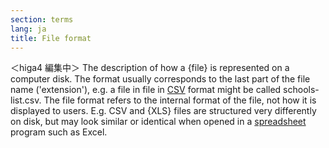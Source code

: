 ```yaml
---
section: terms
lang: ja
title: File format
---
```


＜higa4 編集中＞
The description of how a {file} is represented on a computer disk. The format usually corresponds to the last part of the file name ('extension'), e.g. a file in file in [CSV](/glossary/en/terms/csv/) format might be called schools-list.csv. The file format refers to the internal format of the file, not how it is displayed to users. E.g. CSV and {XLS} files are structured very differently on disk, but may look similar or identical when opened in a [spreadsheet](/glossary/en/terms/spreadsheet/) program such as Excel.
